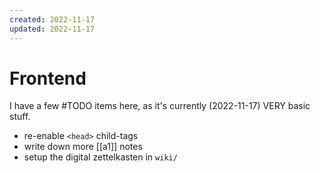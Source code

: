 ```yaml
---
created: 2022-11-17
updated: 2022-11-17
---
```

# Frontend

I have a few #TODO items here, as it's currently (2022-11-17) VERY basic stuff.

* re-enable `<head>` child-tags
* write down more [[a1]] notes
* setup the digital zettelkasten in `wiki/`
